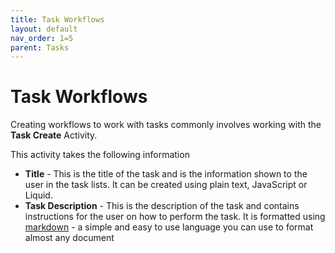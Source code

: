 ```yaml
---
title: Task Workflows
layout: default
nav_order: 1=5
parent: Tasks
---
```


# Task Workflows

Creating workflows to work with tasks commonly involves working with the **Task Create** Activity.

This activity takes the following information

- **Title** - This is the title of the task and is the information shown to the user in the task lists. It can be created using plain text, JavaScript or Liquid.
- **Task Description** - This is the description of the task and contains instructions for the user on how to perform the task. It is formatted using [markdown](https://www.markdownguide.org/) - a simple and easy to use language you can use to format almost any document
